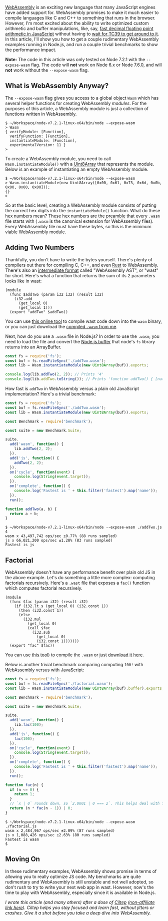 [WebAssembly](http://webassembly.org/) is an exciting new language that many JavaScript engines have added support for. WebAssembly promises to make it much easier to compile languages like C and C++ to something that runs in the browser. However, I'm most excited about the ability to write optimized custom arithmetic and buffer manipulations, like, say, [fast decimal floating point arithmetic in JavaScript](http://thecodebarbarian.com/a-nodejs-perspective-on-mongodb-34-decimal.html) without having to [wait for TC39 to get around to it](https://mail.mozilla.org/pipermail/es-discuss/2008-February/005446.html). In this article, I'll show you how to get a couple rudimentary WebAssembly examples running in Node.js, and run a couple trivial benchmarks to show the performance impact.

**Note:** The code in this article was only tested on Node 7.2.1 with the `--expose-wasm` flag. The code will **not** work on Node 6.x or Node 7.6.0, and will **not** work without the `--expose-wasm` flag.

What is WebAssembly Anyway?
---------------------------

The `--expose-wasm` flag gives you access to a global object `Wasm` which has several helper functions for creating WebAssembly _modules_. For the purposes of this article, a WebAssembly module is just a collection of functions written in WebAssembly.

```
$ ~/Workspace/node-v7.2.1-linux-x64/bin/node --expose-wasm
> Wasm
{ verifyModule: [Function],
  verifyFunction: [Function],
  instantiateModule: [Function],
  experimentalVersion: 11 }
>
```

To create a WebAssembly module, you need to call `Wasm.instantiateModule()` with a [Uint8Array](https://developer.mozilla.org/en-US/docs/Web/JavaScript/Reference/Global_Objects/Uint8Array) that represents the module. Below is an example of instantiating an empty WebAssembly module.

```
$ ~/Workspace/node-v7.2.1-linux-x64/bin/node --expose-wasm
> Wasm.instantiateModule(new Uint8Array([0x00, 0x61, 0x73, 0x6d, 0x0b, 0x00, 0x00, 0x00]));
{}
>
```

So at the basic level, creating a WebAssembly module consists of putting the correct hex digits into the `instantiateModule()` function. What do these hex numbers mean? These hex numbers are the [preamble](http://webassembly.org/docs/binary-encoding/#module-structure) that every `.wasm` file starts with (`.wasm` is the canonical extension for WebAssembly files). Every WebAssembly file must have these bytes, so this is the minimum viable WebAssembly module.

Adding Two Numbers
------------------

Thankfully, you don't have to write the bytes yourself. There's plenty of compilers out there for compiling C, C++, and even [Rust](https://github.com/brson/mir2wasm) to WebAssembly. There's also an [intermediate format](https://en.wikipedia.org/wiki/WebAssembly#Representation) called "WebAssembly AST", or "wast" for short. Here's what a function that returns the sum of its 2 parameters looks like in wast:

```
(module
  (func $addTwo (param i32 i32) (result i32)
    (i32.add
      (get_local 0)
      (get_local 1)))
  (export "addTwo" $addTwo))
```

You can use [this online tool](https://cdn.rawgit.com/WebAssembly/sexpr-wasm-prototype/2bb13aa785be9908b95d0e2e09950b39a26004fa/demo/index.html) to compile wast code down into the `wasm` binary, or you can just download the [compiled `.wasm` from me](http://thecodebarbarian.com/sample/20170228/addTwo.wasm).

Next, how do you use a `.wasm` file in Node.js? In order to use the `.wasm`, you need to load the file and convert the [Node.js buffer](https://nodejs.org/api/buffer.html) that node's `fs` library returns into an ArrayBuffer.

```javascript
const fs = require('fs');
const buf = fs.readFileSync('./addTwo.wasm');
const lib = Wasm.instantiateModule(new Uint8Array(buf)).exports;

console.log(lib.addTwo(2, 2)); // Prints '4'
console.log(lib.addTwo.toString()); // Prints 'function addTwo() { [native code] }'
```

How fast is `addTwo` in WebAssembly versus a plain old JavaScript implementation? Here's a trivial benchmark:

```javascript
const fs = require('fs');
const buf = fs.readFileSync('./addTwo.wasm');
const lib = Wasm.instantiateModule(new Uint8Array(buf)).exports;

const Benchmark = require('benchmark');

const suite = new Benchmark.Suite;

suite.
  add('wasm', function() {
    lib.addTwo(2, 2);
  }).
  add('js', function() {
    addTwo(2, 2);
  }).
  on('cycle', function(event) {
    console.log(String(event.target));
  }).
  on('complete', function() {
    console.log('Fastest is ' + this.filter('fastest').map('name'));
  }).
  run();

function addTwo(a, b) {
  return a + b;
}
```

```
$ ~/Workspace/node-v7.2.1-linux-x64/bin/node --expose-wasm ./addTwo.js
4
wasm x 43,497,742 ops/sec ±0.77% (88 runs sampled)
js x 66,021,200 ops/sec ±1.28% (83 runs sampled)
Fastest is js
```

Factorial
---------

WebAssembly doesn't have any performance benefit over plain old JS in the above example. Let's do something a little more complex: computing factorials recursively. Here's a `.wast` file that exposes a `fac()` function which computes factorial recursively.

```
(module
  (func $fac (param i32) (result i32)
    (if (i32.lt_s (get_local 0) (i32.const 1))
      (then (i32.const 1))
      (else
        (i32.mul
          (get_local 0)
          (call $fac
            (i32.sub
              (get_local 0)
              (i32.const 1)))))))
  (export "fac" $fac))
```

You can use [this tool](https://cdn.rawgit.com/WebAssembly/sexpr-wasm-prototype/2bb13aa785be9908b95d0e2e09950b39a26004fa/demo/index.html)) to compile the `.wasm` or just [download it here](http://thecodebarbarian.com/sample/20170228/factorial.wasm).

Below is another trivial benchmark comparing computing `100!` with WebAssembly versus with JavaScript:

```javascript
const fs = require('fs');
const buf = fs.readFileSync('./factorial.wasm');
const lib = Wasm.instantiateModule(new Uint8Array(buf).buffer).exports;

const Benchmark = require('benchmark');

const suite = new Benchmark.Suite;

suite.
  add('wasm', function() {
    lib.fac(100);
  }).
  add('js', function() {
    fac(100);
  }).
  on('cycle', function(event) {
    console.log(String(event.target));
  }).
  on('complete', function() {
    console.log('Fastest is ' + this.filter('fastest').map('name'));
  }).
  run();

function fac(n) {
  if (n <= 0) {
    return 1;
  }
  // `x | 0` rounds down, so `2.0001 | 0 === 2`. This helps deal with floating point precision issues like `0.1 + 0.2 !== 0.3`
  return (n * fac(n - 1)) | 0;
}
```

```
$ ~/Workspace/node-v7.2.1-linux-x64/bin/node --expose-wasm ./factorial.js
wasm x 2,484,967 ops/sec ±2.09% (87 runs sampled)
js x 1,088,426 ops/sec ±2.63% (80 runs sampled)
Fastest is wasm
$
```

Moving On
---------

In these rudimentary examples, WebAssembly shows promise in terms of allowing you to really optimize JS code. My benchmarks are quite rudimentary and WebAssembly is still unstable and not well adopted, so don't rush to try to write your next web app in wast. However, now's the time to play with WebAssembly, especially since it is available in Node.js.

*I wrote this article (and many others) after a dose of [Ciltep](https://www.amazon.com/gp/product/B00GXPS4Q8/ref=as_li_tl?ie=UTF8&camp=1789&creative=9325&creativeASIN=B00GXPS4Q8&linkCode=as2&tag=codebarbarian-20&linkId=e3467c80c382d0385811038575986e25) ([non-affiliate link here](https://www.amazon.com/Ciltep-Nootropic-Stack-Performance-Motivation/dp/B00GXPS4Q8/ref=sr_1_1_a_it?ie=UTF8&qid=1488867312&sr=8-1&keywords=ciltep)). Ciltep helps you stay focused and learn fast, without jitters or crashes. Give it a shot before you take a deep dive into WebAssembly.*
